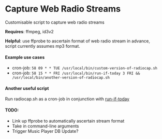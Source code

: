 # Capture Web Radio Streams
Customisable script to capture web radio streams

__Requires__: ffmpeg, id3v2

__Helpful__: use ffprobe to ascertain format of web radio stream in advance, script currently assumes mp3 format.

#### Example use cases
- cron-job: `58 09 * * TUE /usr/local/bin/custom-version-of-radiocap.sh`
- cron-job:  `58 15 * * FRI /usr/local/bin/run-if-today 3 FRI && /usr/local/bin/another-version-of-radiocap.sh`

#### Another useful script
Run radiocap.sh as a cron-job in conjunction with [run-if-today](https://github.com/xr09/cron-last-sunday)

#### TODO: 
- Link up ffprobe to automatically ascertain stream format
- Take in command-line arguments
- Trigger Music Player DB Update?
